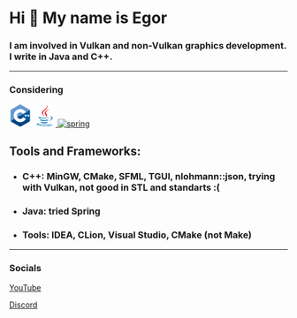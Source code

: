 Hi 👋 My name is Egor
=====================

### I am involved in Vulkan and non-Vulkan graphics development. I write in Java and C++.

------------

### Considering

<a target="_blank" rel="noreferrer"> <img src="https://raw.githubusercontent.com/devicons/devicon/master/icons/cplusplus/cplusplus-original.svg" alt="cplusplus" width="40" height="40"/> </a> <a href="https://www.java.com" target="_blank" rel="noreferrer"> <img src="https://raw.githubusercontent.com/devicons/devicon/master/icons/java/java-original.svg" alt="java" width="40" height="40"/> </a> <a href="https://spring.io/" target="_blank" rel="noreferrer"> <img src="https://www.vectorlogo.zone/logos/springio/springio-icon.svg" alt="spring" width="40" height="40"/> </a> </p>

## Tools and Frameworks: 
  -  ### C++: MinGW, CMake, SFML, TGUI, nlohmann::json, trying with Vulkan, not good in STL and standarts :(
  -  ### Java: tried Spring 
  -  ### Tools: IDEA, CLion, Visual Studio, CMake (not Make)
------------
### Socials
[YouTube](https://www.youtube.com/@vinograd_cpp "YouTube")
<p></p>

[Discord](https://discord.com/users/vinograd_1 "Discord")
